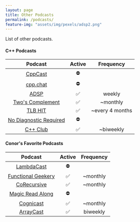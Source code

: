 ```yaml
---
layout: page
title: Other Podcasts
permalink: /podcasts/
feature-img: "assets/img/pexels/adsp2.png"
---
```


List of other podcasts.

#### C++ Podcasts

|                          Podcast                           | Active |    Frequency    |
| :--------------------------------------------------------: | :----: | :-------------: |
|              [CppCast](https://cppcast.com/)               |   ⛔    |                 |
|               [cpp.chat](https://cpp.chat/)                |   ⛔    |                 |
|            [ADSP](https://adspthepodcast.com/)             |   ✅    |     weekly      |
|    [Two's Complement](https://www.twoscomplement.org/)     |   ✅    |    ~monthly     |
|                [TLB HIT](https://tlbh.it/)                 |   ✅    | ~every 4 months |
| [No Diagnostic Required](https://nodiagnosticrequired.tv/) |   ⛔    |                 |
|              [C++ Club](https://cppclub.uk/)               |   ✅    |    ~biweekly    |

#### Conor's Favorite Podcasts

|                           Podcast                           | Active | Frequency |
| :---------------------------------------------------------: | :----: | :-------: |
|      [LambdaCast](https://soundcloud.com/lambda-cast)       |   ⛔    |           |
|  [Functional Geekery](https://www.functionalgeekery.com/)   |   ✅    | ~monthly  |
|           [CoRecursive](https://corecursive.com/)           |   ✅    | ~monthly  |
|     [Magic Read Along](http://www.magicreadalong.com/)      |   ⛔    |           |
| [Cognicast](https://www.cognitect.com/cognicast/index.html) |   ✅    | ~monthly  |
|           [ArrayCast](https://www.arraycast.com/)           |   ✅    | biweekly  |
